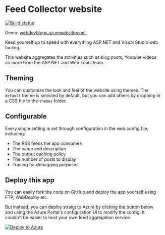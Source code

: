 # Feed Collector website

[![Build status](https://ci.appveyor.com/api/projects/status/l9ylstqm84xkjl3f?svg=true)](https://ci.appveyor.com/project/madskristensen/webdevblogs)

Demo: [webdevblogs.azurewebsites.net](http://webdevblogs.azurewebsites.net/)

Keep yourself up to speed with everything ASP.NET and Visual Studio web tooling.

This website aggregates the activities such as blog posts, Youtube videos an more from the
ASP.NET and Web Tools team.

## Theming

You can customize the look and feel of the website using themes. The `default` theme
is selected by default, but you can add others by dropping in a CSS file to the `themes`
folder.

## Configurable

Every single setting is set through configuration in the web.config file, including:

* The RSS feeds the app consumes
* The name and description
* The output caching policy
* The number of posts to display
* Tracing for debugging purposes

## Deploy this app

You can easily fork the code on GitHub and deploy the app yourself using FTP, WebDeploy etc.

But instead, you can deploy straigt to Azure by clicking the button below and using the
Azure Portal's configuration UI to modify the config. It couldn't be easier to host your own
feed aggregation service.

[![Deploy to Azure](http://azuredeploy.net/deploybutton.png)](https://azuredeploy.net/)